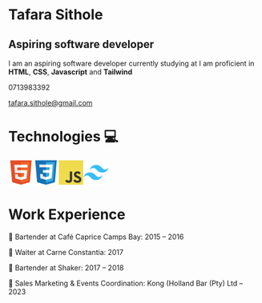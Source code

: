 # Tafara Sithole 


## Aspiring software developer 

I am an aspiring software developer currently studying at 
I am proficient in **HTML**, **CSS**, **Javascript** and **Tailwind**

   0713983392

   tafara.sithole@gmail.com


# Technologies 💻 

<img src="https://github.com/devicons/devicon/blob/master/icons/html5/html5-original.svg" alt="HTML Logo" width="50" height="50"/><img src="https://github.com/devicons/devicon/blob/master/icons/css3/css3-original.svg" alt="CSS Logo" width="50" height="50"/><img src="https://github.com/devicons/devicon/blob/master/icons/javascript/javascript-original.svg" alt="Javascript Logo" width="50" height="50"/><img src="https://github.com/devicons/devicon/blob/master/icons/tailwindcss/tailwindcss-original.svg" alt="Tailwind Logo" width="50" height="50"/>


# Work Experience 

 Bartender at Café Caprice Camps Bay: 2015 – 2016

 Waiter at Carne Constantia: 2017

 Bartender at Shaker: 2017 – 2018

 Sales Marketing &amp; Events Coordination: Kong (Holland Bar (Pty)
Ltd – 2023



   


<!--
**Taf-s/Taf-s** is a ✨ _special_ ✨ repository because its `README.md` (this file) appears on your GitHub profile.

Here are some ideas to get you started:

- 🔭 I’m currently working on ...
- 🌱 I’m currently learning ...
- 👯 I’m looking to collaborate on ...
- 🤔 I’m looking for help with ...
- 💬 Ask me about ...
- 📫 How to reach me: ...
- 😄 Pronouns: ...
- ⚡ Fun fact: ...
-->
